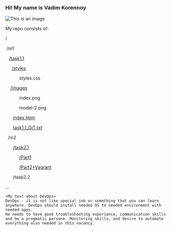 ### Hi! My name is Vadim Korennoy ###
![This is an image](https://img1.hotstarext.com/image/upload/f_auto,t_hcdl/sources/r1/cms/prod/old_images/MOVIE/7845/1000157845/1000157845-h)
<p>My repo consists of:</p>

/
<p>&nbsp/m1</p>
  <p>&nbsp&nbsp&nbsp<a href="https://github.com/hbirdman57/DevOps_online_Odesa_2022_Q1Q2/tree/main/m1/task1.1">/task1.1</a></p>
       <p>&nbsp&nbsp&nbsp&nbsp&nbsp<a href="https://github.com/hbirdman57/DevOps_online_Odesa_2022_Q1Q2/blob/main/m1/task1.1/styles">/styles</a></p>
            <p>&nbsp&nbsp&nbsp&nbsp&nbsp&nbsp&nbsp&nbsp&nbsp&nbsp&nbspstyles.css</p>
        <p>&nbsp&nbsp&nbsp&nbsp<a href="https://github.com/hbirdman57/DevOps_online_Odesa_2022_Q1Q2/tree/main/m1/task1.1/images">/images</a></p>
              <p>&nbsp&nbsp&nbsp&nbsp&nbsp&nbsp&nbsp&nbsp&nbsp&nbsp&nbspindex.png</p>
              <p>&nbsp&nbsp&nbsp&nbsp&nbsp&nbsp&nbsp&nbsp&nbsp&nbsp&nbspmodel-2.png</p>
        <p>&nbsp&nbsp&nbsp&nbsp&nbsp&nbsp<a href="https://github.com/hbirdman57/DevOps_online_Odesa_2022_Q1Q2/blob/main/m1/task1.1/index.html">index.html</a></p>
        <p>&nbsp&nbsp&nbsp&nbsp&nbsp&nbsp<a href="https://github.com/hbirdman57/DevOps_online_Odesa_2022_Q1Q2/blob/main/m1/task1.1/task1.1_GIT.txt">task1.1_GIT.txt</a></p>
<p> &nbsp&nbsp/m2</p>
  <p> &nbsp&nbsp&nbsp&nbsp&nbsp&nbsp<a href="https://github.com/hbirdman57/DevOps_online_Odesa_2022_Q1Q2/tree/main/m2/task2.1">/task2.1</a></p>
  <p>&nbsp&nbsp&nbsp&nbsp&nbsp&nbsp&nbsp&nbsp&nbsp&nbsp&nbsp<a href="https://github.com/hbirdman57/DevOps_online_Odesa_2022_Q1Q2/tree/main/m2/task2.1/Part1">/Part1</a></p>
  <p>&nbsp&nbsp&nbsp&nbsp&nbsp&nbsp&nbsp&nbsp&nbsp&nbsp&nbsp<a href="https://github.com/hbirdman57/DevOps_online_Odesa_2022_Q1Q2/tree/main/m2/task2.1/Part2%2BVagrant">/Part2+Vagrant</a></p>
  <p> &nbsp&nbsp&nbsp&nbsp&nbsp&nbsp/task2.2</p>
   ...
  
  ```
  <My text about DevOps>
DevOps - it is not like special job or something that you can learn anywhere. DevOps should install needed OS to needed environment with needed apps.
He needs to have good troubleshooting experiance, communication skills and be a progmatic persone. Monitoring skills, and desire to automate everything also needed in this vacancy.
  ```

